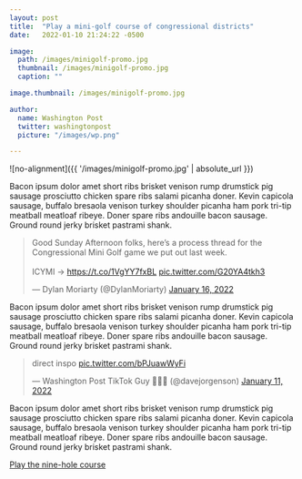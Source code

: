 ```yaml
---
layout: post
title:  "Play a mini-golf course of congressional districts"
date:   2022-01-10 21:24:22 -0500

image:
  path: /images/minigolf-promo.jpg
  thumbnail: /images/minigolf-promo.jpg
  caption: ""

image.thumbnail: /images/minigolf-promo.jpg

author:
  name: Washington Post
  twitter: washingtonpost
  picture: "/images/wp.png"

---
```


![no-alignment]({{ '/images/minigolf-promo.jpg' | absolute_url }})

Bacon ipsum dolor amet short ribs brisket venison rump drumstick pig sausage prosciutto chicken spare ribs salami picanha doner. Kevin capicola sausage, buffalo bresaola venison turkey shoulder picanha ham pork tri-tip meatball meatloaf ribeye. Doner spare ribs andouille bacon sausage. Ground round jerky brisket pastrami shank.


<blockquote class="twitter-tweet"><p lang="en" dir="ltr">Good Sunday Afternoon folks, here’s a process thread for the Congressional Mini Golf game we put out last week. <br> <br>ICYMI → <a href="https://t.co/1VgYY7fxBL">https://t.co/1VgYY7fxBL</a> <a href="https://t.co/G20YA4tkh3">pic.twitter.com/G20YA4tkh3</a></p>&mdash; Dylan Moriarty (@DylanMoriarty) <a href="https://twitter.com/DylanMoriarty/status/1482763932565655552?ref_src=twsrc%5Etfw">January 16, 2022</a></blockquote> <script async src="https://platform.twitter.com/widgets.js" charset="utf-8"></script>

Bacon ipsum dolor amet short ribs brisket venison rump drumstick pig sausage prosciutto chicken spare ribs salami picanha doner. Kevin capicola sausage, buffalo bresaola venison turkey shoulder picanha ham pork tri-tip meatball meatloaf ribeye. Doner spare ribs andouille bacon sausage. Ground round jerky brisket pastrami shank.


<blockquote class="twitter-tweet"><p lang="en" dir="ltr">direct inspo <a href="https://t.co/bPJuawWyFi">pic.twitter.com/bPJuawWyFi</a></p>&mdash; Washington Post TikTok Guy 🤹🏼‍♂️ (@davejorgenson) <a href="https://twitter.com/davejorgenson/status/1480970682544848896?ref_src=twsrc%5Etfw">January 11, 2022</a></blockquote> <script async src="https://platform.twitter.com/widgets.js" charset="utf-8"></script>

Bacon ipsum dolor amet short ribs brisket venison rump drumstick pig sausage prosciutto chicken spare ribs salami picanha doner. Kevin capicola sausage, buffalo bresaola venison turkey shoulder picanha ham pork tri-tip meatball meatloaf ribeye. Doner spare ribs andouille bacon sausage. Ground round jerky brisket pastrami shank.

[Play the nine-hole course][project-link]

[project-link]: https://wapo.st/minigolf
[print-pdf]: /protest-wall-print.pdf
